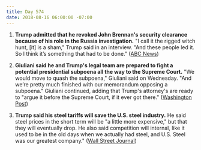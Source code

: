 ```yaml
---
title: Day 574
date: 2018-08-16 06:00:00 -07:00
---
```


1. **Trump admitted that he revoked John Brennan's security clearance because of his role in the Russia investigation.** "I call it the rigged witch hunt, \[it\] is a sham," Trump said in an interview. "And these people led it. So I think it’s something that had to be done." ([ABC News](https://abcnews.go.com/Politics/trump-cites-russia-probe-motivation-revoking-cia-directors/story?id=57212696))

2. **Giuliani said he and Trump's legal team are prepared to fight a potential presidential subpoena all the way to the Supreme Court.** "We would move to quash the subpoena," Giuliani said on Wednesday. "And we’re pretty much finished with our memorandum opposing a subpoena." Giuliani continued, adding that Trump's attorney's are ready to "argue it before the Supreme Court, if it ever got there." ([Washington Post](https://www.washingtonpost.com/politics/trumps-lawyers-prepare-to-fight-subpoena-all-the-way-to-the-supreme-court/2018/08/15/c65b638c-a0cc-11e8-93e3-24d1703d2a7a_story.html?utm_term=.e13141c6b04f))

3. **Trump said his steel tariffs will save the U.S. steel industry.** He said steel prices in the short term will be "a little more expensive," but that they will eventually drop. He also said competition will internal, like it used to be in the old days when we actually had steel, and U.S. Steel was our greatest company." ([Wall Street Journal](https://outline.com/ecrj5j))